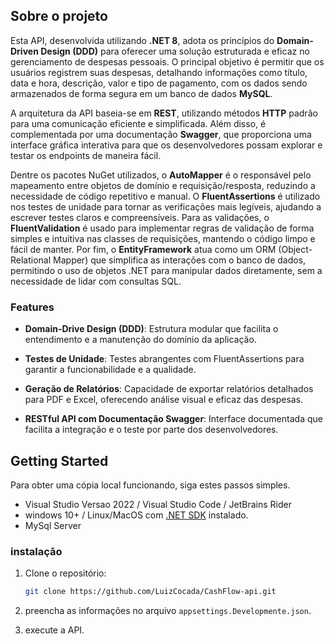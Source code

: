 ## Sobre o projeto

Esta API, desenvolvida utilizando **.NET 8**, adota os princípios do **Domain-Driven Design (DDD)** para oferecer uma solução estruturada e eficaz no gerenciamento de despesas pessoais. O principal objetivo é permitir que os usuários registrem suas despesas, detalhando informações como título, data e hora, descrição, valor e tipo de pagamento, com os dados sendo armazenados de forma segura em um banco de dados **MySQL**.

A arquitetura da API baseia-se em **REST**, utilizando métodos **HTTP** padrão para uma comunicação eficiente e simplificada. Além disso, é complementada por uma documentação **Swagger**, que proporciona uma interface gráfica interativa para que os desenvolvedores possam explorar e testar os endpoints de maneira fácil.

Dentre os pacotes NuGet utilizados, o **AutoMapper** é o responsável pelo mapeamento entre objetos de domínio e requisição/resposta, reduzindo a necessidade de código repetitivo e manual. O **FluentAssertions** é utilizado nos testes de unidade para tornar as verificações mais legíveis, ajudando a escrever testes claros e compreensíveis. Para as validações, o **FluentValidation** é usado para implementar regras de validação de forma simples e intuitiva nas classes de requisições, mantendo o código limpo e fácil de manter. Por fim, o **EntityFramework** atua como um ORM (Object-Relational Mapper) que simplifica as interações com o banco de dados, permitindo o uso de objetos .NET para manipular dados diretamente, sem a necessidade de lidar com consultas SQL.

<!--ADICIONAR IMAGEM-->
<!--    ![](caminho da imagem no projeto)    -->

### Features

- **Domain-Drive Design (DDD)**: Estrutura modular que facilita o entendimento e a manutenção do domínio da aplicação.

- **Testes de Unidade**: Testes abrangentes com FluentAssertions para garantir a funcionabilidade e a qualidade.

- **Geração de Relatórios**: Capacidade de exportar relatórios detalhados para PDF e Excel, oferecendo análise visual e eficaz das despesas.

- **RESTful API com Documentação Swagger**: Interface documentada que facilita a integração e o teste por parte dos desenvolvedores.

## Getting Started

Para obter uma cópia local funcionando, siga estes passos simples.

- Visual Studio Versao 2022 / Visual Studio Code / JetBrains Rider 
- windows 10+ / Linux/MacOS com [.NET SDK][dot-net-sdk] instalado.
- MySql Server

### instalação 

1. Clone o repositório:
    ```sh
    git clone https://github.com/LuizCocada/CashFlow-api.git
    ```
2. preencha as informações no arquivo `appsettings.Developmente.json`.

3. execute a API.


<!--Links-->
[Dot-net-sdk]: https://dotnet.microsoft.com/pt-br/download/dotnet/8.0